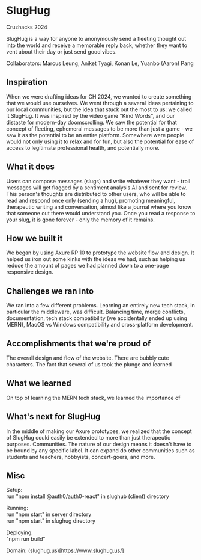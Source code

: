 # SlugHug
Cruzhacks 2024

SlugHug is a way for anyone to anonymously send a fleeting thought out into the world and receive a memorable reply back, whether they want to vent about their day or just send good vibes. 

Collaborators: Marcus Leung, Aniket Tyagi, Konan Le, Yuanbo (Aaron) Pang

## Inspiration
When we were drafting ideas for CH 2024, we wanted to create something that we would use ourselves. We went through a several ideas pertaining to our local communities, but the idea that stuck out the most to us: we called it SlugHug. It was inspired by the video game "Kind Words", and our distaste for modern-day doomscrolling. We saw the potential for that concept of fleeting, ephemeral messages to be more than just a game - we saw it as the potential to be an entire platform. Somewhere were people would not only using it to relax and for fun, but also the potential for ease of access to legitimate professional health, and potentially more.

## What it does
Users can compose messages (slugs) and write whatever they want - troll messages will get flagged by a sentiment analysis AI and sent for review. This person's thoughts are distributed to other users, who will be able to read and respond once only (sending a hug), promoting meaningful, therapeutic writing and conversation, almost like a journal where you know that someone out there would understand you. Once you read a response to your slug, it is gone forever - only the memory of it remains.

## How we built it
We began by using Axure RP 10 to prototype the website flow and design. It helped us iron out some kinks with the ideas we had, such as helping us reduce the amount of pages we had planned down to a one-page responsive design. 

## Challenges we ran into
We ran into a few different problems. Learning an entirely new tech stack, in particular the middleware, was difficult. Balancing time, merge conflicts, documentation, tech stack compatibility (we accidentally ended up using MERN), MacOS vs Windows compatibility and cross-platform development. 

## Accomplishments that we're proud of
The overall design and flow of the website. There are bubbly cute characters. The fact that several of us took the plunge and learned 

## What we learned
On top of learning the MERN tech stack, we learned the importance of

## What's next for SlugHug
In the middle of making our Axure prototypes, we realized that the concept of SlugHug could easily be extended to more than just therapeutic purposes. Communities. The nature of our design means it doesn't have to be bound by any specific label. It can expand do other communities such as students and teachers, hobbyists, concert-goers, and more.

## Misc

Setup:     
run "npm install @auth0/auth0-react" in slughub (client) directory

Running:      
run "npm start" in server directory         
run "npm start" in slughug directory        

Deploying:       
"npm run build"      

Domain: (slughug.us)[https://www.slughug.us/]




